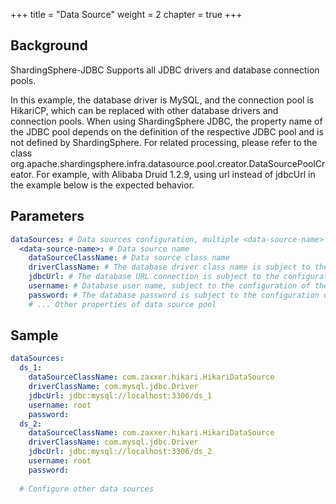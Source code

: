 +++
title = "Data Source"
weight = 2
chapter = true
+++

## Background

ShardingSphere-JDBC Supports all JDBC drivers and database connection pools.

In this example, the database driver is MySQL, and the connection pool is HikariCP, which can be replaced with other database drivers and connection pools.
When using ShardingSphere JDBC, the property name of the JDBC pool depends on the definition of the respective JDBC pool and is not defined by ShardingSphere. For related processing, please refer to the class org.apache.shardingsphere.infra.datasource.pool.creator.DataSourcePoolCreator.
For example, with Alibaba Druid 1.2.9, using url instead of jdbcUrl in the example below is the expected behavior.

## Parameters

```yaml
dataSources: # Data sources configuration, multiple <data-source-name> available
  <data-source-name>: # Data source name
    dataSourceClassName: # Data source class name
    driverClassName: # The database driver class name is subject to the configuration of the database connection pool itself
    jdbcUrl: # The database URL connection is subject to the configuration of the database connection pool itself
    username: # Database user name, subject to the configuration of the database connection pool itself
    password: # The database password is subject to the configuration of the database connection pool itself
    # ... Other properties of data source pool
```
## Sample

```yaml
dataSources:
  ds_1:
    dataSourceClassName: com.zaxxer.hikari.HikariDataSource
    driverClassName: com.mysql.jdbc.Driver
    jdbcUrl: jdbc:mysql://localhost:3306/ds_1
    username: root
    password:
  ds_2:
    dataSourceClassName: com.zaxxer.hikari.HikariDataSource
    driverClassName: com.mysql.jdbc.Driver
    jdbcUrl: jdbc:mysql://localhost:3306/ds_2
    username: root
    password:
      
  # Configure other data sources
```
